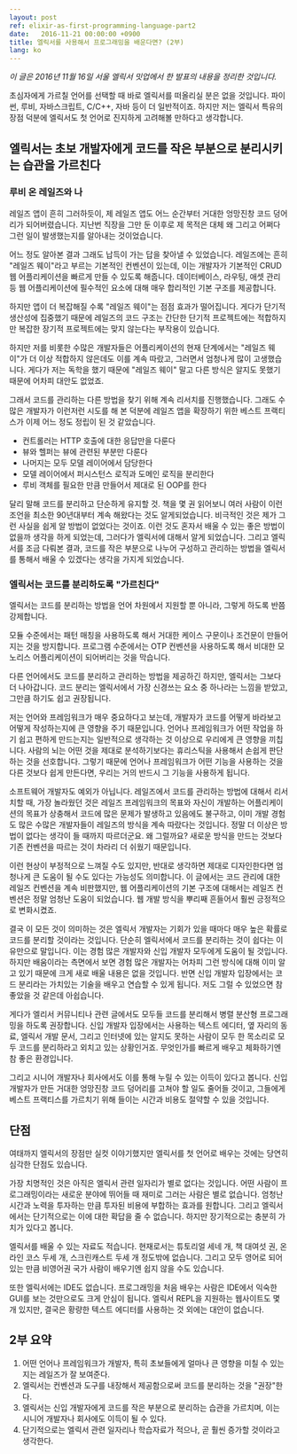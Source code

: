 ```yaml
---
layout: post
ref: elixir-as-first-programming-language-part2
date:   2016-11-21 00:00:00 +0900
title: 엘릭서를 사용해서 프로그래밍을 배운다면? (2부)
lang: ko
---
```


*이 글은 2016년 11월 16일 서울 엘릭서 밋업에서 한 발표의 내용을 정리한 것입니다.*

초심자에게 가르칠 언어를 선택할 때 바로 엘릭서를 떠올리실 분은 없을 것입니다. 파이썬, 루비, 자바스크립트, C/C++, 자바 등이 더 일반적이죠. 하지만 저는 엘릭서 특유의 장점 덕분에 엘릭서도 첫 언어로 진지하게 고려해볼 만하다고 생각합니다.

## 엘릭서는 초보 개발자에게 코드를 작은 부분으로 분리시키는 습관을 가르친다

### 루비 온 레일즈와 나

레일즈 앱이 흔히 그러하듯이, 제 레일즈 앱도 어느 순간부터 거대한 엉망진창 코드 덩어리가 되어버렸습니다. 지난번 직장을 그만 둔 이후로 제 목적은 대체 왜 그리고 어쩌다 그런 일이 발생했는지를 알아내는 것이었습니다.

어느 정도 알아본 결과 그래도 납득이 가는 답을 찾아낼 수 있었습니다. 레일즈에는 흔히 "레일즈 웨이"라고 부르는 기본적인 컨벤션이 있는데, 이는 개발자가 기본적인 CRUD 웹 어플리케이션을 빠르게 만들 수 있도록 해줍니다. 데이터베이스, 라우팅, 애셋 관리 등 웹 어플리케이션에 필수적인 요소에 대해 매우 합리적인 기본 구조를 제공합니다.

하지만 앱이 더 복잡해질 수록 "레일즈 웨이"는 점점 효과가 떨어집니다. 게다가 단기적 생산성에 집중했기 때문에 레일즈의 코드 구조는 간단한 단기적 프로젝트에는 적합하지만 복잡한 장기적 프로젝트에는 맞지 않는다는 부작용이 있습니다.

하지만 저를 비롯한 수많은 개발자들은 어플리케이션의 현재 단계에서는 "레일즈 웨이"가 더 이상 적합하지 않은데도 이를 계속 따랐고, 그러면서 엄청나게 많이 고생했습니다. 게다가 저는 독학을 했기 때문에 "레일즈 웨이" 말고 다른 방식은 알지도 못했기 때문에 어차피 대안도 없었죠.

그래서 코드를 관리하는 다른 방법을 찾기 위해 계속 리서치를 진행했습니다. 그래도 수많은 개발자가 이런저런 시도를 해 본 덕분에 레일즈 앱을 확장하기 위한 베스트 프랙티스가 이제 어느 정도 정립이 된 것 같았습니다.

* 컨트롤러는 HTTP 호출에 대한 응답만을 다룬다
* 뷰와 헬퍼는 뷰에 관련된 부분만 다룬다
* 나머지는 모두 모델 레이어에서 담당한다
* 모델 레이어에서 퍼시스턴스 로직과 도메인 로직을 분리한다
* 루비 객체를 필요한 만큼 만들어서 제대로 된 OOP를 한다

달리 말해 코드를 분리하고 단순하게 유지할 것. 책을 몇 권 읽어보니 여러 사람이 이런 조언을 최소한 90년대부터 계속 해왔다는 것도 알게되었습니다. 비극적인 것은 제가 그런 사실을 쉽게 알 방법이 없었다는 것이죠. 이런 것도 혼자서 배울 수 있는 좋은 방법이 없을까 생각을 하게 되었는데, 그러다가 엘릭서에 대해서 알게 되었습니다. 그리고 엘릭서를 조금 다뤄본 결과, 코드를 작은 부분으로 나누어 구성하고 관리하는 방법을 엘릭서를 통해서 배울 수 있겠다는 생각을 가지게 되었습니다. 

### 엘릭서는 코드를 분리하도록 "가르친다"

엘릭서는 코드를 분리하는 방법을 언어 차원에서 지원할 뿐 아니라, 그렇게 하도록 반쯤 강제합니다.

모듈 수준에서는 패턴 매칭을 사용하도록 해서 거대한 케이스 구문이나 조건문이 만들어지는 것을 방지합니다. 프로그램 수준에서는 OTP 컨벤션을 사용하도록 해서 비대한 모노리스 어플리케이션이 되어버리는 것을 막습니다. 

다른 언어에서도 코드를 분리하고 관리하는 방법을 제공하긴 하지만, 엘릭서는 그보다 더 나아갑니다. 코드 분리는 엘릭서에서 가장 신경쓰는 요소 중 하나라는 느낌을 받았고, 그만큼 하기도 쉽고 권장됩니다.

저는 언어와 프레임워크가 매우 중요하다고 보는데, 개발자가 코드를 어떻게 바라보고 어떻게 작성하는지에 큰 영향을 주기 때문입니다. 언어나 프레임워크가 어떤 작업을 하기 쉽고 편하게 만드는지는 일반적으로 생각하는 것 이상으로 우리에게 큰 영향을 끼칩니다. 사람의 뇌는 어떤 것을 제대로 분석하기보다는 휴리스틱을 사용해서 손쉽게 판단하는 것을 선호합니다. 그렇기 때문에 언어나 프레임워크가 어떤 기능을 사용하는 것을 다른 것보다 쉽게 만든다면, 우리는 거의 반드시 그 기능을 사용하게 됩니다. 

소프트웨어 개발자도 예외가 아닙니다. 레일즈에서 코드를 관리하는 방법에 대해서 리서치할 때, 가장 놀라웠던 것은 레일즈 프레임워크의 목표와 자신이 개발하는 어플리케이션의 목표가 상충해서 코드에 많은 문제가 발생하고 있음에도 불구하고, 이미 개발 경험도 많은 수많은 개발자들이 레일즈의 방식을 계속 따랐다는 것입니다. 정말 더 이상은 방법이 없다는 생각이 들 때까지 따르더군요. 왜 그럴까요? 새로운 방식을 만드는 것보다 기존 컨벤션을 따르는 것이 차라리 더 쉬웠기 때문입니다. 

이런 현상이 부정적으로 느껴질 수도 있지만, 반대로 생각하면 제대로 디자인한다면 엄청나게 큰 도움이 될 수도 있다는 가능성도 의미합니다. 이 글에서는 코드 관리에 대한 레일즈 컨벤션을 계속 비판했지만, 웹 어플리케이션의 기본 구조에 대해서는 레일즈 컨벤션은 정말 엄청난 도움이 되었습니다. 웹 개발 방식을 뿌리째 흔들어서 훨씬 긍정적으로 변화시켰죠.

결국 이 모든 것이 의미하는 것은 엘릭서 개발자는 기회가 있을 때마다 매우 높은 확률로 코드를 분리할 것이라는 것입니다. 단순히 엘릭서에서 코드를 분리하는 것이 쉽다는 이유만으로 말입니다. 이는 경험 많은 개발자와 신입 개발자 모두에게 도움이 될 것입니다. 하지만 배움이라는 측면에서 보면 경험 많은 개발자는 어차피 그런 방식에 대해 이미 알고 있기 때문에 크게 새로 배울 내용은 없을 것입니다. 반면 신입 개발자 입장에서는 코드 분리라는 가치있는 기술을 배우고 연습할 수 있게 됩니다. 저도 그럴 수 있었으면 참 좋았을 것 같은데 아쉽습니다. 

게다가 엘리서 커뮤니티나 관련 글에서도 모두들 코드를 분리해서 병렬 분산형 프로그래밍을 하도록 권장합니다. 신입 개발자 입장에서는 사용하는 텍스트 에디터, 옆 자리의 동료, 엘릭서 개발 문서, 그리고 인터넷에 있는 알지도 못하는 사람이 모두 한 목소리로 모두 코드를 분리하라고 외치고 있는 상황인거죠. 무엇인가를 빠르게 배우고 체화하기엔 참 좋은 환경입니다.

그리고 시니어 개발자나 회사에서도 이를 통해 누릴 수 있는 이득이 있다고 봅니다. 신입 개발자가 만든 거대한 엉망진창 코드 덩어리를 고쳐야 할 일도 줄어들 것이고, 그들에게 베스트 프랙티스를 가르치기 위해 들이는 시간과 비용도 절약할 수 있을 것입니다.

## 단점

여태까지 엘릭서의 장점만 실컷 이야기했지만 엘릭서를 첫 언어로 배우는 것에는 당연히 심각한 단점도 있습니다. 

가장 치명적인 것은 아직은 엘릭서 관련 일자리가 별로 없다는 것입니다. 어떤 사람이 프로그래밍이라는 새로운 분야에 뛰어들 때 재미로 그러는 사람은 별로 없습니다. 엄청난 시간과 노력을 투자하는 만큼 투자된 비용에 부합하는 효과를 원합니다. 그리고 엘릭서에서는 단기적으로는 이에 대한 확답을 줄 수 없습니다. 하지만 장기적으로는 충분히 가치가 있다고 봅니다. 

엘릭서를 배울 수 있는 자료도 적습니다. 현재로서는 튜토리얼 세네 개, 책 대여섯 권, 온라인 코스 두세 개, 스크린캐스트 두세 개 정도밖에 없습니다. 그리고 모두 영어로 되어있는 만큼 비영어권 국가 사람이 배우기엔 쉽지 않을 수도 있습니다.

또한 엘릭서에는 IDE도 없습니다. 프로그래밍을 처음 배우는 사람은 IDE에서 익숙한 GUI를 보는 것만으로도 크게 안심이 됩니다. 엘릭서 REPL을 지원하는 웹사이트도 몇 개 있지만, 결국은 황량한 텍스트 에디터를 사용하는 것 외에는 대안이 없습니다.

## 2부 요약

1. 어떤 언어나 프레임워크가 개발자, 특히 초보들에게 얼마나 큰 영향을 미칠 수 있는지는 레일즈가 잘 보여준다.
2. 엘릭서는 컨벤션과 도구를 내장해서 제공함으로써 코드를 분리하는 것을 "권장"한다.
3. 엘릭서는 신입 개발자에게 코드를 작은 부분으로 분리하는 습관을 가르치며, 이는 시니어 개발자나 회사에도 이득이 될 수 있다.
4. 단기적으로는 엘릭서 관련 일자리나 학습자료가 적으나, 곧 훨씬 증가할 것이라고 생각한다.